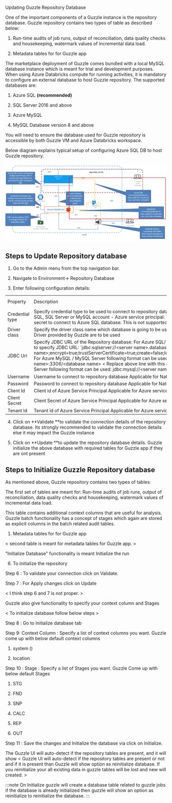 Updating Guzzle Repository Database

One of the important components of a Guzzle instance is the repository database. Guzzle repository contains two types of table as described below: 

1. Run-time audits of job runs, output of reconciliation, data quality checks and housekeeping, watermark values of incremental data load. 

2. Metadata tables for for Guzzle app

The marketplace deployment of Guzzle comes bundled with a local MySQL database instance which is meant for trial and development purposes. When using Azure Databricks compute for running activities, it is mandatory to configure an external database to host Guzzle repository. The supported databases are: 

1. Azure SQL **(recommended)**

2. SQL Server 2016 and above

3. Azure MySQL

4. MySQL Database version 8 and above

You will need to ensure the database used for Guzzle repository is accessible by both Guzzle VM and Azure Databricks workspace.

Below diagram explains typical setup of configuring Azure SQL DB to host Guzzle repository.  

![repository database](/img/docs/how-to-guides/administrator/environment-config/repository_db01.png)

## Steps to Update Repository database

1. Go to the Admin menu from the top navigation bar.

2. Navigate to Environment-> Repository Database

3. Enter following configuration details:

<table>
  <tr>
    <td>Property </td>
    <td>Description</td>
    <td>Default Value</td>
    <td>Required</td>
  </tr>
  <tr>
    <td>Credential type</td>
    <td>Specify credential type to be used to connect to repository database:
- Native : This is native Azure SQL, SQL Server or MySQL account
- Azure service principal: To use Azure service principal and secret to connect to Azure SQL database. This is not supported for other database</td>
    <td>Native</td>
    <td>Yes</td>
  </tr>
  <tr>
    <td>Driver class</td>
    <td>Specify the driver class name which database is going to be used.
This can be left empty if standard Driver provided by Guzzle are to be used
</td>
    <td>None</td>
    <td>Yes</td>
  </tr>
  <tr>
    <td>JDBC Url</td>
    <td>Specify JDBC URL of the Repository database:
For Azure SQL/ SQL server, you can use below format to specify JDBC URL:
`jdbc:sqlserver://&lt;server name&gt;.database.windows.net;database=&lt;database name&gt;;encrypt=true;trustServerCertificate=true;create=false;loginTimeout=30;socketKeepAlive=true`
For Azure MySQL / MySQL Server following format can be used: jdbc:mysql://&lt;server name&gt;:3306/&lt;database name&gt;
      < Replace above line with this one 
               -For "Local" MySQL / MySQL Server following format can be used: jdbc:mysql://&lt;server name&gt;:3306/&lt;database name&gt; >
    </td>
    <td>None</td>
    <td>Yes</td>
  </tr>
  <tr>
    <td>Username</td>
    <td>Username to connect to repository database 
Applicable for Native credential type</td>
    <td>None</td>
    <td>Yes</td>
  </tr>
  <tr>
    <td>Password</td>
    <td>Password to connect to repository database Applicable for Native credential type</td>
    <td>None</td>
    <td>Yes</td>
  </tr>
  <tr>
    <td>Client Id</td>
    <td>Client id of Azure Service Principal
Applicable for Azure service principal credential type</td>
    <td>None</td>
    <td>Yes</td>
  </tr>
  <tr>
    <td>Client Secret</td>
    <td>Client Secret of Azure Service Principal
Applicable for Azure service principal credential type</td>
    <td>None</td>
    <td>Yes</td>
  </tr>
  <tr>
    <td>Tenant Id</td>
    <td>Tenant id of Azure Service Principal
Applicable for Azure service principal credential type</td>
    <td>None</td>
    <td>Yes</td>
  </tr>
</table>


4. Click on **Validate **to validate the connection details of the repository database. Its strongly recommended to validate the connection details else it may impact the Guzzle instance

5. Click on **Update **to update the repository database details. Guzzle initialize the above database with required tables for Guzzle app if they are ont present

## Steps to Initialize Guzzle Repository database

As mentioned above, Guzzle repository contains two types of tables:

The first set of tables are meant for: Run-time audits of job runs, output of reconciliation, data quality checks and housekeeping, watermark values of incremental data load. 

This table contains additional context columns that are useful for analysis. Guzzle batch functionality has a concept of stages which again are stored as explicit columns in the batch related audit tables. 

1. Metadata tables for for Guzzle app

< second table is meant for metadata tables for Guzzle app. >

"Initialize Database" functionality is meant Initialize the run 

6. To initialize the repository 

Step 6 : To validate your connection click on Validate.

Step 7 : For Apply changes click on Update

< I think step 6 and 7 is not proper. >

Guzzle also give functionality to specify your context column and Stages

< To initialize database follow below steps >

Step 8 : Go to Initialize database tab 

Step 9: Context Column : Specify a list of context columns you want. Guzzle come up with below default context columns 

1. system (<batch>)

2. location

Step 10 : Stage : Specify a list of Stages you want. Guzzle Come up with below default Stages 

1. STG

2. FND

3. SNP

4. CALC

5. REP

6. OUT

Step 11 :  Save the changes and Initialize the database via click on Initialize.

The Guzzle UI will auto-detect if the repository tables are present, and it will show
< Guzzle UI will auto-detect if the repository tables are present or not and if it is present than Guzzle will show option as reinitialize database. If you reinitialize your all existing data in guzzle tables will be lost and new will created. >

:::note
On Initialize guzzle will create a database table related to guzzle jobs if the database is already initialized then guzzle will show an option as reinitialize to reinitialize the database.
:::
